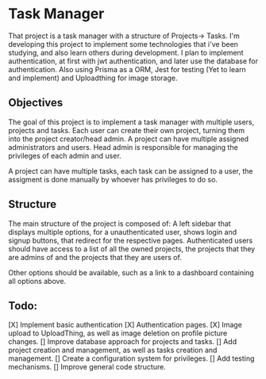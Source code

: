 # Task Manager

That project is a task manager with a structure of Projects-> Tasks.
I'm developing this project to implement some technologies that i've been studying, and also learn others during development.
I plan to implement authentication, at first with jwt authentication, and later use the database for authentication.
Also using Prisma as a ORM, Jest for testing (Yet to learn and implement) and Uploadthing for image storage.

## Objectives

The goal of this project is to implement a task manager with multiple users, projects and tasks.
Each user can create their own project, turning them into the project creator/head admin.
A project can have multiple assigned administrators and users.
Head admin is responsible for managing the privileges of each admin and user.

A project can have multiple tasks, each task can be assigned to a user, the assigment is done manually by whoever has privileges to do so.

## Structure

The main structure of the project is composed of:
A left sidebar that displays multiple options, for a unauthenticated user, shows login and signup buttons, that redirect for the respective pages.
Authenticated users should have access to a list of all the owned projects, the projects that they are admins of and the projects that they are users of.

Other options should be available, such as a link to a dashboard containing all options above.

## Todo:

[X] Implement basic authentication
[X] Authentication pages.
[X] Image upload to UploadThing, as well as image deletion on profile picture changes.
[] Improve database approach for projects and tasks.
[] Add project creation and management, as well as tasks creation and management.
[] Create a configuration system for privileges.
[] Add testing mechanisms.
[] Improve general code structure.
